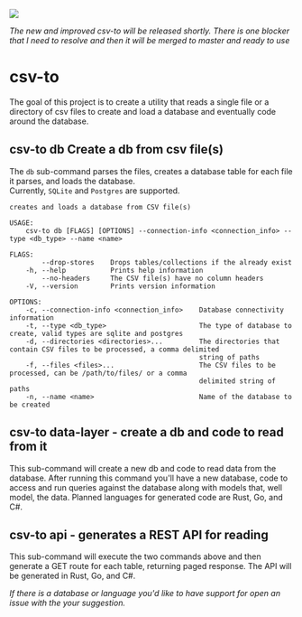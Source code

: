 [![](https://circleci.com/gh/rippinrobr/csv-to/tree/csv-to-db.svg?style=svg)](https://circleci.com/gh/rippinrobr/csv-to)

_The new and improved csv-to will be released shortly.  There is one blocker that I need to resolve and then it will be 
merged to master and ready to use_

# csv-to
The goal of this project is to create a utility that reads a single file or a directory of csv files to create and load 
a database and eventually code around the database.

## csv-to db  Create a db from csv file(s)
The `db` sub-command parses the files, creates a database table for each file it parses, and loads the database.  
Currently, `SQLite` and `Postgres` are supported.

```
creates and loads a database from CSV file(s)

USAGE:
    csv-to db [FLAGS] [OPTIONS] --connection-info <connection_info> --type <db_type> --name <name>

FLAGS:
        --drop-stores    Drops tables/collections if the already exist
    -h, --help           Prints help information
        --no-headers     The CSV file(s) have no column headers
    -V, --version        Prints version information

OPTIONS:
    -c, --connection-info <connection_info>    Database connectivity information
    -t, --type <db_type>                       The type of database to create, valid types are sqlite and postgres
    -d, --directories <directories>...         The directories that contain CSV files to be processed, a comma delimited
                                               string of paths
    -f, --files <files>...                     The CSV files to be processed, can be /path/to/files/ or a comma
                                               delimited string of paths
    -n, --name <name>                          Name of the database to be created
```

## csv-to data-layer - create a db and code to read from it
This sub-command will create a new db and code to read data from the database.  After running this command you'll have a
new database, code to access and run queries against the database along with models that, well model, the data.  Planned
languages for generated code are Rust, Go, and C#.

## csv-to api - generates a REST API for reading 
This sub-command will execute the two commands above and then generate a GET route for each table, returning paged 
response.  The API will be generated in Rust, Go, and C#.

_If there is a database or language you'd like to have support for open an issue with the your suggestion._
 

